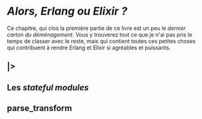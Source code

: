 # _Alors, Erlang ou Elixir ?_

Ce chapitre, qui clos la première partie de ce livre est un peu le _dernier carton du déménagement_. Vous y trouverez tout ce que je n'ai pas pris le temps de classer avec le reste, mais qui contient toutes ces petites choses qui contribuent à rendre Erlang et Elixir si agréables et puissants.

## |>

## Les _stateful modules_

## parse_transform


